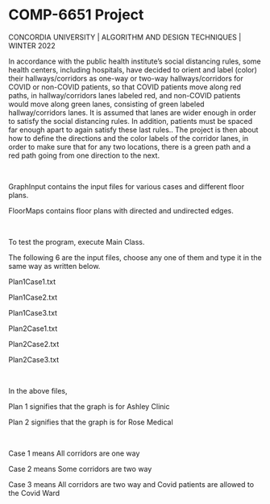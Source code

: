 # COMP-6651 Project
CONCORDIA UNIVERSITY | ALGORITHM AND DESIGN TECHNIQUES | WINTER 2022

In accordance with the public health institute’s social distancing rules, some health centers, including hospitals, have decided to orient and label (color) their hallways/corridors as one-way or two-way hallways/corridors for COVID or non-COVID patients, so that COVID patients move along red paths, in hallway/corridors lanes labeled red, and non-COVID patients would move along green lanes, consisting of green labeled hallway/corridors lanes. It is assumed that lanes are wider enough in order to satisfy the social distancing rules. In addition, patients must be spaced far enough apart to again satisfy these last rules..
The project is then about how to define the directions and the color labels of the corridor lanes, in order to make sure that for any two locations, there is a green path and a red path going from one direction to the next.

&nbsp;


GraphInput contains the input files for various cases and different floor plans.

FloorMaps contains floor plans with directed and undirected edges.

&nbsp;

To test the program, execute Main Class. 

The following 6 are the input files, choose any one of them and type it in the same way as written below.

Plan1Case1.txt

Plan1Case2.txt

Plan1Case3.txt

Plan2Case1.txt

Plan2Case2.txt

Plan2Case3.txt

&nbsp;
&nbsp;

In the above files,

Plan 1 signifies that the graph is for Ashley Clinic

Plan 2 signifies that the graph is for Rose Medical

&nbsp;

Case 1 means All corridors are one way

Case 2 means Some corridors are two way

Case 3 means All corridors are two way and Covid patients are allowed to the Covid Ward



